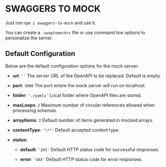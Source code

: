 # SWAGGERS TO MOCK

Just run `npm i swaggers-to-mock` and use it.

You can create a `.swagtomockrc` file or use command line options to personalize the server.

## Default Configuration

Below are the default configuration options for the mock server:

- **url**: `''`
  The server URL of the OpenAPI to be replaced. Default is empty.

- **port**: `3000`
  The port where the mock server will run on localhost.

- **folder**: `'./yamls'`
  Local folder where OpenAPI files are stored.

- **maxLoops**: `2`
  Maximum number of circular references allowed when processing schemas.

- **arrayItems**: `2`
  Default number of items generated in mocked arrays.

- **contentType**: `'*/*'`
  Default accepted content type.

- **status**:
  - **default**: `'2XX'`
    Default HTTP status code for successful responses.

  - **error**: `'4XX'`
    Default HTTP status code for error responses.
